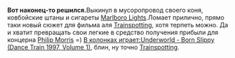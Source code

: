 <strong>Вот наконец-то решился.</strong>Выкинул в мусоропровод своего коня, ковбойские штаны и сигареты <a href="http://www.philipmorrisusa.com">Marlboro Lights</a>.Ломает прилично, прямо таки новый сюжет для фильма аля <a href="http://trainspotting.ru/">Trainspotting</a>, хотя терпеть можно. Да и хватит превращать свои легкие в средство получения прибыли для концерна <a href="http://www.philipmorrisusa.com">Philip Morris</a> =) <ins>В колонках играет:</ins><a href="http://www.smirnoff.sumy.ua/media/etc/underworld_-_born_slippy.mp3">Underworld - Born Slippy (Dance Train 1997, Volume 1)</a>, блин, ну точно <a href="http://trainspotting.ru/">Trainspotting</a>.
